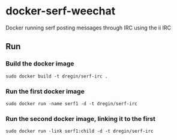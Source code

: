 docker-serf-weechat
===================

Docker running serf posting messages through IRC using the ii IRC

## Run
### Build the docker image
`sudo docker build -t dregin/serf-irc .`

### Run the first docker image
`sudo docker run -name serf1 -d -t dregin/serf-irc`

### Run the second docker image, linking it to the first
`sudo docker run -link serf1:child -d -t dregin/serf-irc`

